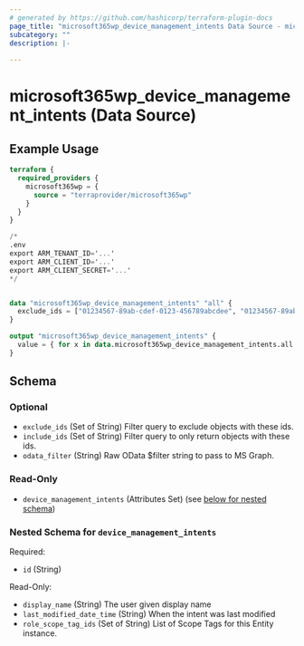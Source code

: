 ```yaml
---
# generated by https://github.com/hashicorp/terraform-plugin-docs
page_title: "microsoft365wp_device_management_intents Data Source - microsoft365wp"
subcategory: ""
description: |-
  
---
```


# microsoft365wp_device_management_intents (Data Source)



## Example Usage

```terraform
terraform {
  required_providers {
    microsoft365wp = {
      source = "terraprovider/microsoft365wp"
    }
  }
}

/*
.env
export ARM_TENANT_ID='...'
export ARM_CLIENT_ID='...'
export ARM_CLIENT_SECRET='...'
*/


data "microsoft365wp_device_management_intents" "all" {
  exclude_ids = ["01234567-89ab-cdef-0123-456789abcdee", "01234567-89ab-cdef-0123-456789abcdef"]
}

output "microsoft365wp_device_management_intents" {
  value = { for x in data.microsoft365wp_device_management_intents.all.device_management_intents : x.id => x }
}
```

<!-- schema generated by tfplugindocs -->
## Schema

### Optional

- `exclude_ids` (Set of String) Filter query to exclude objects with these ids.
- `include_ids` (Set of String) Filter query to only return objects with these ids.
- `odata_filter` (String) Raw OData $filter string to pass to MS Graph.

### Read-Only

- `device_management_intents` (Attributes Set) (see [below for nested schema](#nestedatt--device_management_intents))

<a id="nestedatt--device_management_intents"></a>
### Nested Schema for `device_management_intents`

Required:

- `id` (String)

Read-Only:

- `display_name` (String) The user given display name
- `last_modified_date_time` (String) When the intent was last modified
- `role_scope_tag_ids` (Set of String) List of Scope Tags for this Entity instance.
